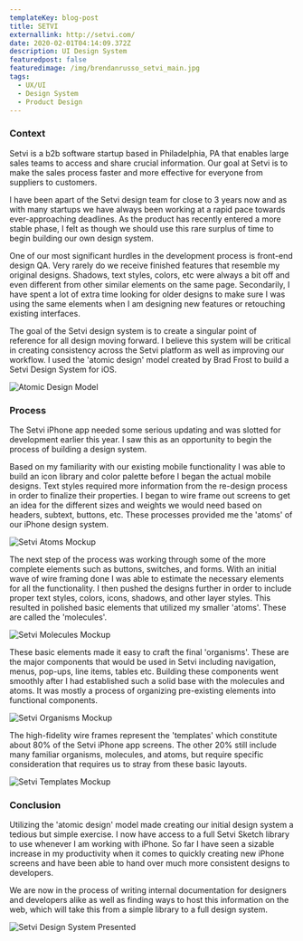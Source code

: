 ```yaml
---
templateKey: blog-post
title: SETVI
externallink: http://setvi.com/
date: 2020-02-01T04:14:09.372Z
description: UI Design System
featuredpost: false
featuredimage: /img/brendanrusso_setvi_main.jpg
tags:
  - UX/UI
  - Design System
  - Product Design
---
```

### Context
Setvi is a b2b software startup based in Philadelphia, PA that enables large sales teams to access and share crucial information. Our goal at Setvi is to make the sales process faster and more effective for everyone from suppliers to customers.

I have been apart of the Setvi design team for close to 3 years now and as with many startups we have always been working at a rapid pace towards ever-approaching deadlines. As the product has recently entered a more stable phase, I felt as though we should use this rare surplus of time to begin building our own design system. 

One of our most significant hurdles in the development process is front-end design QA. Very rarely do we receive finished features that resemble my original designs. Shadows, text styles, colors, etc were always a bit off and even different from other similar elements on the same page. Secondarily, I have spent a lot of extra time looking for older designs to make sure I was using the same elements when I am designing new features or retouching existing interfaces.

The goal of the Setvi design system is to create a singular point of reference for all design moving forward. I believe this system will be critical in creating consistency across the Setvi platform as well as improving our workflow. I used the 'atomic design' model created by Brad Frost to build a Setvi Design System for iOS.

<div> 

<img src="//a.storyblok.com/f/52110/2000x502/d818df32df/brendanrusso_setvi_atomicdesign.jpeg" alt="Atomic Design Model">


</div>



### Process
The Setvi iPhone app needed some serious updating and was slotted for development earlier this year. I saw this as an opportunity to begin the process of building a design system. 

Based on my familiarity with our existing mobile functionality I was able to build an icon library and color palette before I began the actual mobile designs. Text styles required more information from the re-design process in order to finalize their properties. I began to wire frame out screens to get an idea for the different sizes and weights we would need based on headers, subtext, buttons, etc. These processes provided me the 'atoms' of our iPhone design system.

<div> 

<img src="//a.storyblok.com/f/52110/1080x583/5d2b80f2fa/brendanrusso_setvi_atoms.jpg" alt="Setvi Atoms Mockup">



</div>

The next step of the process was working through some of the more complete elements such as buttons, switches, and forms. With an initial wave of wire framing done I was able to estimate the necessary elements for all the functionality. I then pushed the designs further in order to include proper text styles, colors, icons, shadows, and other layer styles. This resulted in polished basic elements that utilized my smaller 'atoms'. These are called the 'molecules'.

<div> 

<img src="//a.storyblok.com/f/52110/1080x583/8a0491acda/brendanrusso_setvi_molecules.jpg" alt="Setvi Molecules Mockup">

</div>


These basic elements made it easy to craft the final 'organisms'. These are the major components that would be used in Setvi including navigation, menus, pop-ups, line items, tables etc. Building these components went smoothly after I had established such a solid base with the molecules and atoms. It was mostly a process of organizing pre-existing elements into functional components. 

<div> 

<img src="//a.storyblok.com/f/52110/1080x583/4cfee473e5/brendanrusso_setvi_organisms.jpg" alt="Setvi Organisms Mockup">

</div>

The high-fidelity wire frames represent the 'templates' which constitute about 80% of the Setvi iPhone app screens. The other 20% still include many familiar organisms, molecules, and atoms, but require specific consideration that requires us to stray from these basic layouts.

<div> 

<img src="//a.storyblok.com/f/52110/1080x583/c72aeddb6c/brendanrusso_setvi_templates.jpg" alt="Setvi Templates Mockup">

</div>

### Conclusion
Utilizing the 'atomic design' model made creating our initial design system a tedious but simple exercise. I now have access to a full Setvi Sketch library to use whenever I am working with iPhone. So far I have seen a sizable increase in my productivity when it comes to quickly creating new iPhone screens and have been able to hand over much more consistent designs to developers. 

We are now in the process of writing internal documentation for designers and developers alike as well as finding ways to host this information on the web, which will take this from a simple library to a full design system. 

<div> 

<img src="//a.storyblok.com/f/52110/1920x1036/1d9538ac80/brendanrusso_setvi_designsystem.jpg" alt="Setvi Design System Presented">

</div>
